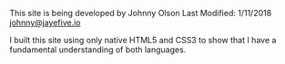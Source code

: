 This site is being developed by Johnny Olson 
Last Modified: 1/11/2018
johnny@jayefive.io

I built this site using only native HTML5 and CSS3 to show that I have a fundamental understanding
of both languages.